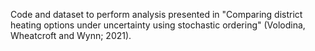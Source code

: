 Code and dataset to perform analysis presented in "Comparing district heating options under uncertainty using stochastic ordering" (Volodina, Wheatcroft and Wynn; 2021).